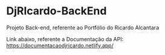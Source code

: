 # DjRIcardo-BackEnd
Projeto Back-end, referente ao Portfólio do Ricardo Alcantara

Link abaixo, referente a Documentação da API:<br>
https://documentacaodjricardo.netlify.app/
